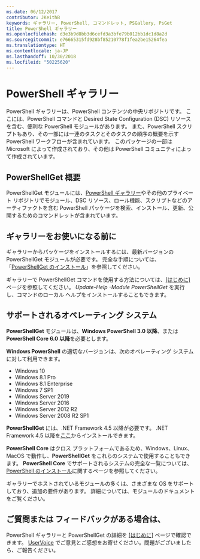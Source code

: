 ```yaml
---
ms.date: 06/12/2017
contributor: JKeithB
keywords: ギャラリー, PowerShell, コマンドレット, PSGallery, PsGet
title: PowerShell ギャラリー
ms.openlocfilehash: d3e3b9d8bb3d6cefd3a3bfe79b012bb1dc1d8a2d
ms.sourcegitcommit: e76665315fd928bf85210778f1fea2be15264fea
ms.translationtype: HT
ms.contentlocale: ja-JP
ms.lasthandoff: 10/30/2018
ms.locfileid: "50225620"
---
```

# <a name="the-powershell-gallery"></a>PowerShell ギャラリー

PowerShell ギャラリーは、PowerShell コンテンツの中央リポジトリです。 ここには、PowerShell コマンドと Desired State Configuration (DSC) リソースを含む、便利な PowerShell モジュールがあります。
また、PowerShell スクリプトもあり、その一部には一連のタスクとそのタスクの順序の概要を示す PowerShell ワークフローが含まれています。 このパッケージの一部は Microsoft によって作成されており、その他は PowerShell コミュニティによって作成されています。

## <a name="powershellget-overview"></a>PowerShellGet 概要

PowerShellGet モジュールには、[PowerShell ギャラリー](https://www.PowerShellGallery.com)やその他のプライベート リポジトリでモジュール、DSC リソース、ロール機能、スクリプトなどのアーティファクトを含む PowerShell パッケージを検索、インストール、更新、公開するためのコマンドレットが含まれています。

## <a name="getting-started-with-the-gallery"></a>ギャラリーをお使いになる前に

ギャラリーからパッケージをインストールするには、最新バージョンの PowerShellGet モジュールが必要です。
完全な手順については、「[PowerShellGet のインストール](installing-psget.md)」を参照してください。

ギャラリーで PowerShellGet コマンドを使用する方法については、[[はじめに]](getting-started.md) ページを参照してください。 *Update-Help -Module PowerShellGet* を実行し、コマンドのローカル ヘルプをインストールすることもできます。

## <a name="supported-operating-systems"></a>サポートされるオペレーティング システム

**PowerShellGet** モジュールは、**Windows PowerShell 3.0 以降**、または **PowerShell Core 6.0 以降**を必要とします。

**Windows PowerShell** の適切なバージョンは、次のオペレーティング システムに対して利用できます。

- Windows 10
- Windows 8.1 Pro
- Windows 8.1 Enterprise
- Windows 7 SP1
- Windows Server 2019
- Windows Server 2016
- Windows Server 2012 R2
- Windows Server 2008 R2 SP1

**PowerShellGet** には、.NET Framework 4.5 以降が必要です。 .NET Framework 4.5 以降を[ここ](https://msdn.microsoft.com/library/5a4x27ek.aspx)からインストールできます。

**PowerShell Core** はクロス プラットフォームであるため、Windows、Linux、MacOS で動作し、**PowerShellGet** をこれらのシステムで使用することもできます。 **PowerShell Core** でサポートされるシステムの完全な一覧については、[PowerShell のインストール](/powershell/scripting/setup/installing-powershell)に関するページを参照してください。

ギャラリーでホストされているモジュールの多くは、さまざまな OS をサポートしており、追加の要件があります。 詳細については、モジュールのドキュメントをご覧ください。

## <a name="got-a-question-have-feedback"></a>ご質問または フィードバックがある場合は、

PowerShell ギャラリーと PowerShellGet の詳細を [[はじめに]](getting-started.md) ページで確認できます。 [UserVoice](http://windowsserver.uservoice.com/forums/301869-powershell) でご意見とご感想をお寄せください。問題がございましたら、ご報告ください。
